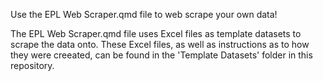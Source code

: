 Use the EPL Web Scraper.qmd file to web scrape your own data!

The EPL Web Scraper.qmd file uses Excel files as template datasets to scrape the data onto. These Excel files, as well as instructions as to how they were creeated, can be found in the 'Template Datasets' folder in this repository. 
